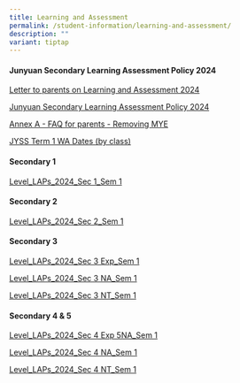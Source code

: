 ```yaml
---
title: Learning and Assessment
permalink: /student-information/learning-and-assessment/
description: ""
variant: tiptap
---
```

<h4><strong>Junyuan Secondary Learning Assessment Policy 2024</strong></h4><p><a href="/files/Letter_to_parents_on_Learning_and_Assessment_2024.pdf" rel="noopener noreferrer nofollow" target="_blank">Letter to parents on Learning and Assessment 2024</a></p><p><a href="/files/Junyuan_Secondary_Learning_Assessment_Policy_2024.pdf" rel="noopener noreferrer nofollow" target="_blank">Junyuan Secondary Learning Assessment Policy 2024</a></p><p><a href="/files/Annex_A___FAQ__for_parents____Removing_MYE.pdf" rel="noopener noreferrer nofollow" target="_blank">Annex A - FAQ for parents - Removing MYE</a></p><p></p><p><a href="https://docs.google.com/spreadsheets/d/1tqqVOfrI8NMW3oz79n01s0scrmm_SLwmkeP_38PIL5I/edit#gid=427377082" rel="noopener noreferrer nofollow" target="_blank">JYSS Term 1 WA Dates (by class)</a></p><h4><strong>Secondary 1</strong></h4><p><a href="/files/Level_LAPs_2024_Sec_1_Sem_1.pdf" rel="noopener noreferrer nofollow" target="_blank">Level_LAPs_2024_Sec 1_Sem 1</a></p><h4><strong>Secondary 2</strong></h4><p><a href="/files/Level_LAPs_2024_Sec_2_Sem_1.pdf" rel="noopener noreferrer nofollow" target="_blank">Level_LAPs_2024_Sec 2_Sem 1</a></p><h4><strong>Secondary 3</strong></h4><p><a href="/files/Level_LAPs_2024_Sec_3_Exp_Sem_1.pdf" rel="noopener noreferrer nofollow" target="_blank">Level_LAPs_2024_Sec 3 Exp_Sem 1</a></p><p><a href="/files/Level_LAPs_2024_Sec_3_NA_Sem_1.pdf" rel="noopener noreferrer nofollow" target="_blank">Level_LAPs_2024_Sec 3 NA_Sem 1</a></p><p><a href="/files/Level_LAPs_2024_Sec_3_NT_Sem_1.pdf" rel="noopener noreferrer nofollow" target="_blank">Level_LAPs_2024_Sec 3 NT_Sem 1</a></p><h4><strong>Secondary 4 &amp; 5</strong></h4><p><a href="/files/Level_LAPs_2024_Sec_4_Exp_5NA_Sem_1.pdf" rel="noopener noreferrer nofollow" target="_blank">Level_LAPs_2024_Sec 4 Exp 5NA_Sem 1</a></p><p><a href="/files/Level_LAPs_2024_Sec_4_NA_Sem_1.pdf" rel="noopener noreferrer nofollow" target="_blank">Level_LAPs_2024_Sec 4 NA_Sem 1</a></p><p><a href="/files/Level_LAPs_2024_Sec_4_NT_Sem_1.pdf" rel="noopener noreferrer nofollow" target="_blank">Level_LAPs_2024_Sec 4 NT_Sem 1</a></p><p></p>
